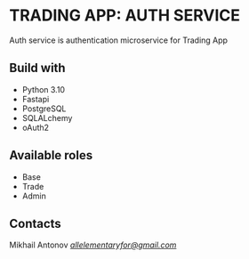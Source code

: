 # TRADING APP: AUTH SERVICE

Auth service is authentication microservice for Trading App

## Build with

- Python 3.10
- Fastapi
- PostgreSQL
- SQLALchemy
- oAuth2

## Available roles

- Base
- Trade
- Admin

## Contacts

Mikhail Antonov *allelementaryfor@gmail.com*
